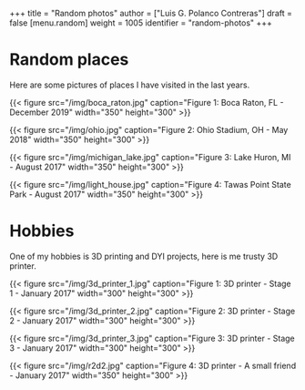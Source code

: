 +++
title = "Random photos"
author = ["Luis G. Polanco Contreras"]
draft = false
[menu.random]
  weight = 1005
  identifier = "random-photos"
+++

# Random places

Here are some pictures of places I have visited in the last years.

{{< figure src="/img/boca_raton.jpg" caption="Figure 1: Boca Raton, FL - December 2019" width="350" height="300" >}}

{{< figure src="/img/ohio.jpg" caption="Figure 2: Ohio Stadium, OH - May 2018" width="350" height="300" >}}

{{< figure src="/img/michigan_lake.jpg" caption="Figure 3: Lake Huron, MI - August 2017" width="350" height="300" >}}

{{< figure src="/img/light_house.jpg" caption="Figure 4: Tawas Point State Park - August 2017" width="350" height="300" >}}


# Hobbies

One of my hobbies is 3D printing and DYI projects, here is me trusty 3D printer.

{{< figure src="/img/3d_printer_1.jpg" caption="Figure 1: 3D printer - Stage 1 - January 2017" width="300" height="300" >}}

{{< figure src="/img/3d_printer_2.jpg" caption="Figure 2: 3D printer - Stage 2 - January 2017" width="300" height="300" >}}

{{< figure src="/img/3d_printer_3.jpg" caption="Figure 3: 3D printer - Stage 3 - January 2017" width="300" height="300" >}}

{{< figure src="/img/r2d2.jpg" caption="Figure 4: 3D printer - A small friend - January 2017" width="350" height="300" >}}